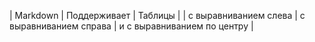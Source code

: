 | Markdown | Поддерживает | Таблицы |
| с выравниванием слева | с выравниванием справа | и с выравниванием по центру |

